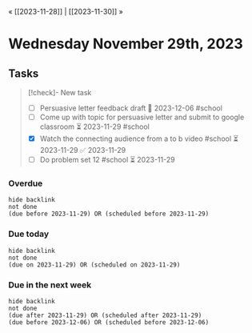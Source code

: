 « [[2023-11-28]] | [[2023-11-30]] » 
# Wednesday November 29th, 2023

## Tasks
>[!check]- New task
>- [ ] Persuasive letter feedback draft 📅 2023-12-06 #school
>- [ ] Come up with topic for persuasive letter and submit to google classroom ⏳  2023-11-29  #school 
>- [x] Watch the connecting audience from a to b video #school ⏳ 2023-11-29 ✅ 2023-11-29
>- [ ] Do problem set 12 #school ⏳ 2023-11-29 
### Overdue
```tasks
hide backlink
not done
(due before 2023-11-29) OR (scheduled before 2023-11-29)
```

### Due today
```tasks
hide backlink
not done
(due on 2023-11-29) OR (scheduled on 2023-11-29)
```

### Due in the next week
```tasks
hide backlink
not done
(due after 2023-11-29) OR (scheduled after 2023-11-29)
(due before 2023-12-06) OR (scheduled before 2023-12-06)
```